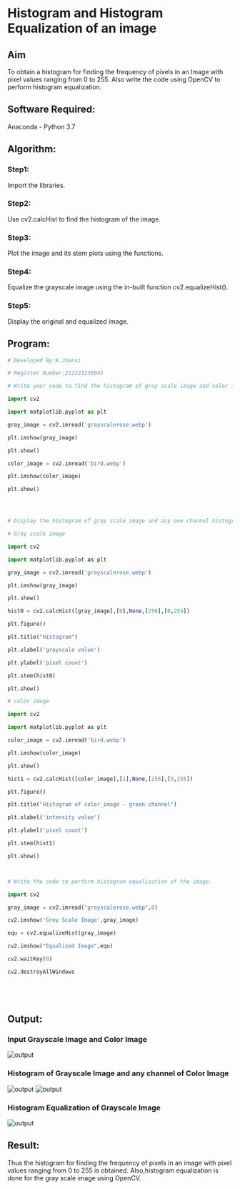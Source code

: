 # Histogram and Histogram Equalization of an image
## Aim
To obtain a histogram for finding the frequency of pixels in an Image with pixel values ranging from 0 to 255. Also write the code using OpenCV to perform histogram equalization.

## Software Required:
Anaconda - Python 3.7

## Algorithm:
### Step1:
Import the libraries.



### Step2:

Use cv2.calcHist to find the histogram of the image.
### Step3:
Plot the image and its stem plots using the functions.

### Step4:
Equalize the grayscale image using the in-built function cv2.equalizeHist().

### Step5:
Display the original and equalized image.

## Program:
```python
# Developed By:K.Jhansi

# Register Number:212221230045

# Write your code to find the histogram of gray scale image and color image channels.

import cv2

import matplotlib.pyplot as plt

gray_image = cv2.imread('grayscalerose.webp')

plt.imshow(gray_image)

plt.show()

color_image = cv2.imread('bird.webp')

plt.imshow(color_image)

plt.show()




# Display the histogram of gray scale image and any one channel histogram from color image

# Gray scale image

import cv2

import matplotlib.pyplot as plt

gray_image = cv2.imread('grayscalerose.webp')

plt.imshow(gray_image)

plt.show()

hist0 = cv2.calcHist([gray_image],[0],None,[256],[0,255])

plt.figure()

plt.title("Histogram")

plt.xlabel('grayscale value')

plt.ylabel('pixel count')

plt.stem(hist0)

plt.show()

# color image

import cv2

import matplotlib.pyplot as plt

color_image = cv2.imread('bird.webp')

plt.imshow(color_image)

plt.show()

hist1 = cv2.calcHist([color_image],[1],None,[256],[0,255])

plt.figure()

plt.title("Histogram of color_image - green channel")

plt.xlabel('intensity value')

plt.ylabel('pixel count')

plt.stem(hist1)

plt.show()



# Write the code to perform histogram equalization of the image. 

import cv2

gray_image = cv2.imread("grayscalerose.webp",0)

cv2.imshow('Grey Scale Image',gray_image)

equ = cv2.equalizeHist(gray_image)

cv2.imshow("Equalized Image",equ)

cv2.waitKey(0)

cv2.destroyAllWindows  






```
## Output:
### Input Grayscale Image and Color Image
![output](https://github.com/jhansi21005096/Histogram-of-an-image/blob/main/dipoutput-1.png)

### Histogram of Grayscale Image and any channel of Color Image
![output](https://github.com/jhansi21005096/Histogram-of-an-image/blob/main/dipoutput-2.png)
![output](https://github.com/jhansi21005096/Histogram-of-an-image/blob/main/dipoutput-3.png)
### Histogram Equalization of Grayscale Image
![output](https://github.com/jhansi21005096/Histogram-of-an-image/blob/main/dipoutput-4.png)

## Result: 
Thus the histogram for finding the frequency of pixels in an image with pixel values ranging from 0 to 255 is obtained. Also,histogram equalization is done for the gray scale image using OpenCV.
